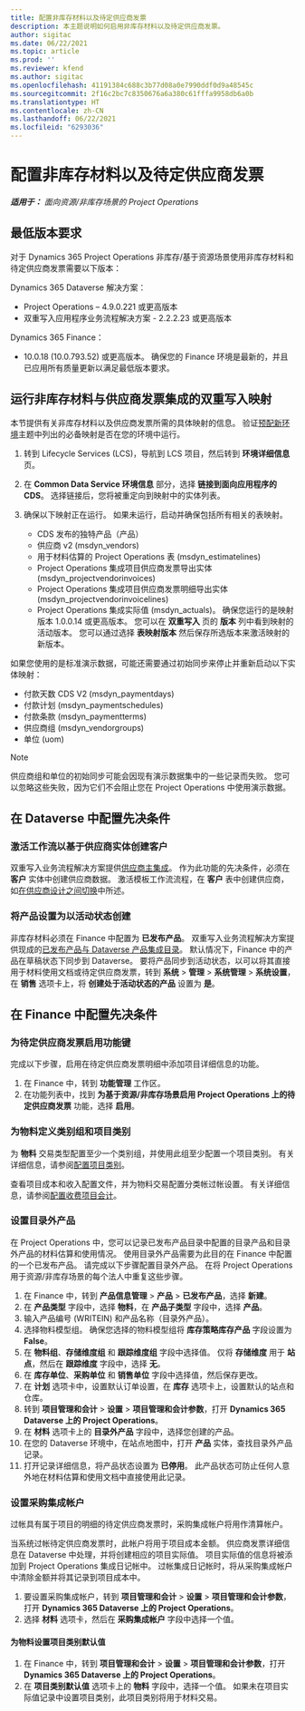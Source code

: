```yaml
---
title: 配置非库存材料以及待定供应商发票
description: 本主题说明如何启用非库存材料以及待定供应商发票。
author: sigitac
ms.date: 06/22/2021
ms.topic: article
ms.prod: ''
ms.reviewer: kfend
ms.author: sigitac
ms.openlocfilehash: 41191384c688c3b77d08a0e7990ddf0d9a48545c
ms.sourcegitcommit: 2f16c2bc7c8350676a6a380c61fffa9958db6a0b
ms.translationtype: HT
ms.contentlocale: zh-CN
ms.lasthandoff: 06/22/2021
ms.locfileid: "6293036"
---
```

# <a name="configure-non-stocked-materials-and-pending-vendor-invoices"></a>配置非库存材料以及待定供应商发票

_**适用于：** 面向资源/非库存场景的 Project Operations_

## <a name="minimum-version-requirement"></a>最低版本要求

对于 Dynamics 365 Project Operations 非库存/基于资源场景使用非库存材料和待定供应商发票需要以下版本：

Dynamics 365 Dataverse 解决方案：

- Project Operations – 4.9.0.221 或更高版本
- 双重写入应用程序业务流程解决方案 - 2.2.2.23 或更高版本

Dynamics 365 Finance：
- 10.0.18 (10.0.793.52) 或更高版本。 确保您的 Finance 环境是最新的，并且已应用所有质量更新以满足最低版本要求。

## <a name="run-dual-write-maps-for-non-stocked-materials-and-vendor-invoice-integration"></a>运行非库存材料与供应商发票集成的双重写入映射

本节提供有关非库存材料以及供应商发票所需的具体映射的信息。 验证[预配新环境](../environment/resource-provision-new-environment.md#run-project-operations-dual-write-maps)主题中列出的必备映射是否在您的环境中运行。

1. 转到 Lifecycle Services (LCS)，导航到 LCS 项目，然后转到 **环境详细信息** 页。
2. 在 **Common Data Service 环境信息** 部分，选择 **链接到面向应用程序的 CDS**。 选择链接后，您将被重定向到映射中的实体列表。
3. 确保以下映射正在运行。 如果未运行，启动并确保包括所有相关的表映射。

    - CDS 发布的独特产品（产品）
    - 供应商 v2 (msdyn_vendors)
    - 用于材料估算的 Project Operations 表 (msdyn_estimatelines)
    - Project Operations 集成项目供应商发票导出实体 (msdyn_projectvendorinvoices)
    - Project Operations 集成项目供应商发票明细导出实体 (msdyn_projectvendorinvoicelines)
    - Project Operations 集成实际值 (msdyn_actuals)。 确保您运行的是映射版本 1.0.0.14 或更高版本。 您可以在 **双重写入** 页的 **版本** 列中看到映射的活动版本。 您可以通过选择 **表映射版本** 然后保存所选版本来激活映射的新版本。

如果您使用的是标准演示数据，可能还需要通过初始同步来停止并重新启动以下实体映射：
  - 付款天数 CDS V2 (msdyn_paymentdays)
  - 付款计划 (msdyn_paymentschedules)
  - 付款条款 (msdyn_paymentterms)
  - 供应商组 (msdyn_vendorgroups)
  - 单位 (uom)

> [!NOTE]
> 供应商组和单位的初始同步可能会因现有演示数据集中的一些记录而失败。 您可以忽略这些失败，因为它们不会阻止您在 Project Operations 中使用演示数据。

## <a name="configure-prerequisites-in-dataverse"></a>在 Dataverse 中配置先决条件

### <a name="activate-workflow-to-create-accounts-based-on-vendor-entity"></a>激活工作流以基于供应商实体创建客户

双重写入业务流程解决方案提供[供应商主集成](/dynamics365/fin-ops-core/dev-itpro/data-entities/dual-write/vendor-mapping)。 作为此功能的先决条件，必须在 **客户** 实体中创建供应商数据。 激活模板工作流流程，在 **客户** 表中创建供应商，如[在供应商设计之间切换](/dynamics365/fin-ops-core/dev-itpro/data-entities/dual-write/vendor-switch)中所述。

### <a name="set-products-to-be-created-as-active"></a>将产品设置为以活动状态创建

非库存材料必须在 Finance 中配置为 **已发布产品**。 双重写入业务流程解决方案提供现成的[已发布产品与 Dataverse 产品集成目录](/dynamics365/fin-ops-core/dev-itpro/data-entities/dual-write/product-mapping)。 默认情况下，Finance 中的产品在草稿状态下同步到 Dataverse。 要将产品同步到活动状态，以可以将其直接用于材料使用文档或待定供应商发票，转到 **系统** > **管理** > **系统管理** > **系统设置**，在 **销售** 选项卡上，将 **创建处于活动状态的产品** 设置为 **是**。

## <a name="configure-prerequisites-in-finance"></a>在 Finance 中配置先决条件

### <a name="enable-the-feature-key-for-pending-vendor-invoices"></a>为待定供应商发票启用功能键

完成以下步骤，启用在待定供应商发票明细中添加项目详细信息的功能。

1. 在 Finance 中，转到 **功能管理** 工作区。
2. 在功能列表中，找到 **为基于资源/非库存场景启用 Project Operations 上的待定供应商发票** 功能，选择 **启用**。

### <a name="define-category-groups-and-project-categories-for-items"></a>为物料定义类别组和项目类别

为 **物料** 交易类型配置至少一个类别组，并使用此组至少配置一个项目类别。 有关详细信息，请参阅[配置项目类别](../project-accounting/configure-project-categories.md#category-groups)。

查看项目成本和收入配置文件，并为物料交易配置分类帐过帐设置。 有关详细信息，请参阅[配置收费项目会计](../project-accounting/configure-accounting-billable-projects.md)。

### <a name="set-up-a-write-in-product"></a>设置目录外产品

在 Project Operations 中，您可以记录已发布产品目录中配置的目录产品和目录外产品的材料估算和使用情况。 使用目录外产品需要为此目的在 Finance 中配置的一个已发布产品。 请完成以下步骤配置目录外产品。 在将 Project Operations 用于资源/非库存场景的每个法人中重复这些步骤。

1. 在 Finance 中，转到 **产品信息管理** > **产品** > **已发布产品**，选择 **新建**。
2. 在 **产品类型** 字段中，选择 **物料**，在 **产品子类型** 字段中，选择 **产品**。
3. 输入产品编号 (WRITEIN) 和产品名称（目录外产品）。
4. 选择物料模型组。 确保您选择的物料模型组将 **库存策略库存产品** 字段设置为 **False**。
5. 在 **物料组**、**存储维度组** 和 **跟踪维度组** 字段中选择值。 仅将 **存储维度** 用于 **站点**，然后在 **跟踪维度** 字段中，选择 **无**。
6. 在 **库存单位**、**采购单位** 和 **销售单位** 字段中选择值，然后保存更改。
7. 在 **计划** 选项卡中，设置默认订单设置，在 **库存** 选项卡上，设置默认的站点和仓库。
8. 转到 **项目管理和会计** > **设置** > **项目管理和会计参数**，打开 **Dynamics 365 Dataverse 上的 Project Operations**。 
9. 在 **材料** 选项卡上的 **目录外产品** 字段中，选择您创建的产品。
10. 在您的 Dataverse 环境中，在站点地图中，打开 **产品** 实体，查找目录外产品记录。 
11. 打开记录详细信息，将产品状态设置为 **已停用**。 此产品状态可防止任何人意外地在材料估算和使用文档中直接使用此记录。

### <a name="set-up-a-procurement-integration-account"></a>设置采购集成帐户

过帐具有属于项目的明细的待定供应商发票时，采购集成帐户将用作清算帐户。

当系统过帐待定供应商发票时，此帐户将用于项目成本金额。 供应商发票详细信息在 Dataverse 中处理，并将创建相应的项目实际值。 项目实际值的信息将被添加到 Project Operations 集成日记帐中。 过帐集成日记帐时，将从采购集成帐户中清除金额并将其记录到项目成本中。

1. 要设置采购集成帐户，转到 **项目管理和会计** > **设置** > **项目管理和会计参数**，打开 **Dynamics 365 Dataverse 上的 Project Operations**。 
2. 选择 **材料** 选项卡，然后在 **采购集成帐户** 字段中选择一个值。

#### <a name="set-up-project-category-defaults-for-an-item"></a>为物料设置项目类别默认值

1. 在 Finance 中，转到 **项目管理和会计** > **设置** > **项目管理和会计参数**，打开 **Dynamics 365 Dataverse 上的 Project Operations**。 
2. 在 **项目类别默认值** 选项卡上的 **物料** 字段中，选择一个值。 如果未在项目实际值记录中设置项目类别，此项目类别将用于材料交易。
